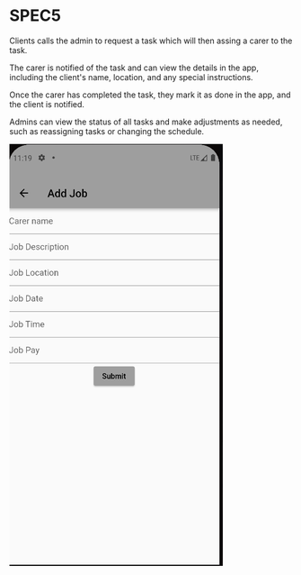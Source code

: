# SPEC5


Clients calls the admin to request a task which will then assing a carer to the task.

The carer is notified of the task and can view the details in the app, including the client's name, location, and any special instructions.

Once the carer has completed the task, they mark it as done in the app, and the client is notified.

Admins can view the status of all tasks and make adjustments as needed, such as reassigning tasks or changing the schedule.

![alt text](https://github.com/bomxacalaka/collab_ws/blob/master/first_proposal_for_group/pics/appadd.png?raw=true)
